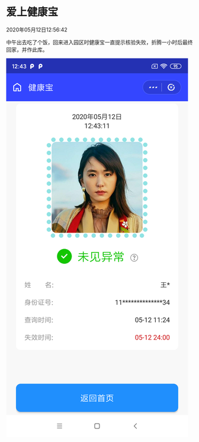 # 爱上健康宝
2020年05月12日12:56:42

中午出去吃了个饭，回来进入园区时健康宝一直提示核验失败，折腾一小时后最终回家，并作此库。

![图](../doc/device-2020-05-12-124316.png)
